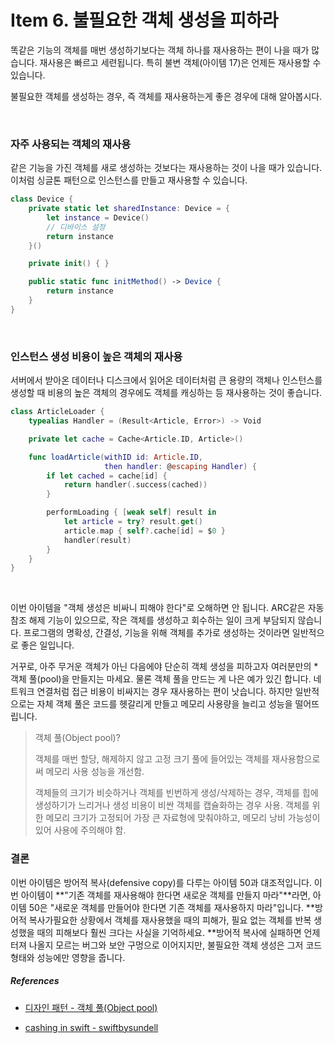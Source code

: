 # Item 6. 불필요한 객체 생성을 피하라

똑같은 기능의 객체를 매번 생성하기보다는 객체 하나를 재사용하는 편이 나을 때가 많습니다. 재사용은 빠르고 세련됩니다. 특히 불변 객체(아이템 17)은 언제든 재사용할 수 있습니다.

불필요한 객체를 생성하는 경우, 즉 객체를 재사용하는게 좋은 경우에 대해 알아봅시다.

<br>

### 자주 사용되는 객체의 재사용

같은 기능을 가진 객체를 새로 생성하는 것보다는 재사용하는 것이 나을 때가 있습니다. 이처럼 싱글톤 패턴으로 인스턴스를 만들고 재사용할 수 있습니다.

```swift
class Device {
    private static let sharedInstance: Device = {
        let instance = Device()
        // 디바이스 설정
        return instance
    }()

    private init() { }

    public static func initMethod() -> Device {
        return instance
    }
}
```

<br>

### 인스턴스 생성 비용이 높은 객체의 재사용

서버에서 받아온 데이터나 디스크에서 읽어온 데이터처럼 큰 용량의 객체나 인스턴스를 생성할 때 비용의 높은 객체의 경우에도 객체를 캐싱하는 등 재사용하는 것이 좋습니다.

```swift
class ArticleLoader {
    typealias Handler = (Result<Article, Error>) -> Void

    private let cache = Cache<Article.ID, Article>()

    func loadArticle(withID id: Article.ID,
                     then handler: @escaping Handler) {
        if let cached = cache[id] {
            return handler(.success(cached))
        }

        performLoading { [weak self] result in
            let article = try? result.get()
            article.map { self?.cache[id] = $0 }
            handler(result)
        }
    }
}
```



<br>

이번 아이템을 "객체 생성은 비싸니 피해야 한다"로 오해하면 안 됩니다. ARC같은 자동 참조 해제 기능이 있으므로, 작은 객체를 생성하고 회수하는 일이 크게 부담되지 않습니다. 프로그램의 명확성, 간결성, 기능을 위해 객체를 추가로 생성하는 것이라면 일반적으로 좋은 일입니다.

 거꾸로, 아주 무거운 객체가 아닌 다음에야 단순히 객체 생성을 피하고자 여러분만의 *객체 풀(pool)을 만들지는 마세요. 물론 객체 풀을 만드는 게 나은 예가 있긴 합니다. 네트워크 연결처럼 접근 비용이 비싸지는 경우 재사용하는 편이 낫습니다. 하지만 일반적으로는 자체 객체 풀은 코드를 헷갈리게 만들고 메모리 사용량을 늘리고 성능을 떨어뜨립니다. 

> 객체 풀(Object pool)?
>
> 객체를 매번 할당, 해제하지 않고 고정 크기 풀에 들어있는 객체를 재사용함으로써 메모리 사용 성능을 개선함.
>
> 객체들의 크기가 비슷하거나 객체를 빈번하게 생성/삭제하는 경우, 객체를 힙에 생성하기가 느리거나 생성 비용이 비싼 객체를 캡슐화하는 경우 사용. 객체를 위한 메모리 크기가 고정되어 가장 큰 자료형에 맞춰야하고, 메모리 낭비 가능성이 있어 사용에 주의해야 함.



### 결론

이번 아이템은 방어적 복사(defensive copy)를 다루는 아이템 50과 대조적입니다. 이번 아이템이 **"기존 객체를 재사용해야 한다면 새로운 객체를 만들지 마라"**라면, 아이템 50은 "새로운 객체를 만들어야 한다면 기존 객체를 재사용하지 마라"입니다. **방어적 복사가필요한 상황에서 객체를 재사용했을 때의 피해가, 필요 없는 객체를 반복 생성했을 때의 피해보다 훨씬 크다는 사실을 기억하세요. **방어적 복사에 실패하면 언제 터져 나올지 모르는 버그와 보안 구멍으로 이어지지만, 불필요한 객체 생성은 그저 코드 형태와 성능에만 영향을 줍니다.



##### References

- [디자인 패턴 - 객체 풀(Object pool)](http://hajeonghyeon.blogspot.com/2017/06/object-pool.html)

- [cashing in swift - swiftbysundell](https://www.swiftbysundell.com/articles/caching-in-swift/)
